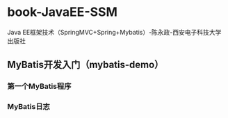 # book-JavaEE-SSM
Java EE框架技术（SpringMVC+Spring+Mybatis）-陈永政-西安电子科技大学出版社  

## MyBatis开发入门（mybatis-demo）  

### 第一个MyBatis程序  

### MyBatis日志  


